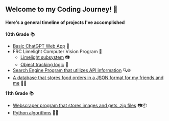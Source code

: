 ## Welcome to my Coding Journey! 👋

#### Here's a general timeline of projects I've accomplished 


**10th Grade** 📚

- [Basic ChatGPT Web App](https://shawnzhuchatgpt.bubbleapps.io/version-test) 💬
- FRC Limelight Computer Vision Program 🤖
  - [Limelight subsystem](https://github.com/ShawnZhuPro/2022-IAP-Turret/blob/main/2022%20IAP-Turret/src/main/java/frc/robot/subsystems/Limelight.java) 📷
  - [Object tracking logic](https://github.com/ShawnZhuPro/2022-IAP-Turret/blob/main/2022%20IAP-Turret/src/main/java/frc/robot/commands/SearchAndSpin.java) 🎯
- [Search Engine Program that utilizes API information](https://github.com/ShawnZhuPro/Python-Projects/tree/main/Search_Engine) 🔍🌐
- [A database that stores food orders in a JSON format for my friends and me](https://github.com/ShawnZhuPro/Python-Projects/tree/main/Food_Orders_JSON) 🍔🍕

**11th Grade** 📚

- [Webscraper program that stores images and gets .zip files](https://github.com/ShawnZhuPro/Python-Projects/tree/main/Webscraper) 📷📦
- [Python algorithms](https://github.com/ShawnZhuPro/Grokking_Algorithms) 🐍🧠


<!--
**ShawnZhuPro/ShawnZhuPro** is a ✨ _special_ ✨ repository because its `README.md` (this file) appears on your GitHub profile.

Here are some ideas to get you started:

- 🔭 I’m currently working on ...
- 🌱 I’m currently learning ...
- 👯 I’m looking to collaborate on ...
- 🤔 I’m looking for help with ...
- 💬 Ask me about ...
- 📫 How to reach me: ...
- 😄 Pronouns: ...
- ⚡ Fun fact: ...
-->
